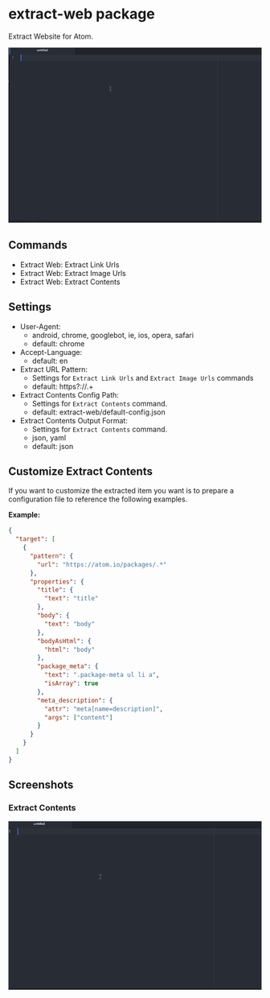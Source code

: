 # extract-web package

Extract Website for Atom.

![overview](https://raw.githubusercontent.com/KunihikoKido/atom-extract-web/master/screenshots/overview.gif)


## Commands

* Extract Web: Extract Link Urls
* Extract Web: Extract Image Urls
* Extract Web: Extract Contents


## Settings

* User-Agent:
  * android, chrome, googlebot, ie, ios, opera, safari
  * default: chrome
* Accept-Language:
  * default: en
* Extract URL Pattern:
  * Settings for ``Extract Link Urls`` and ``Extract Image Urls`` commands
  * default: https?://.+
* Extract Contents Config Path:
  * Settings for ``Extract Contents`` command.
  * default: extract-web/default-config.json
* Extract Contents Output Format:
  * Settings for ``Extract Contents`` command.
  * json, yaml
  * default: json

## Customize Extract Contents
If you want to customize the extracted item you want is to prepare a configuration file to reference the following examples.

**Example:**
```json
{
  "target": [
    {
      "pattern": {
        "url": "https://atom.io/packages/.*"
      },
      "properties": {
        "title": {
          "text": "title"
        },
        "body": {
          "text": "body"
        },
        "bodyAsHtml": {
          "html": "body"
        },
        "package_meta": {
          "text": ".package-meta ul li a",
          "isArray": true
        },
        "meta_description": {
          "attr": "meta[name=description]",
          "args": ["content"]
        }
      }
    }
  ]
}
```

## Screenshots
### Extract Contents

![Extract Contents Screenshot](https://raw.githubusercontent.com/KunihikoKido/atom-extract-web/master/screenshots/extract_contents.gif)
